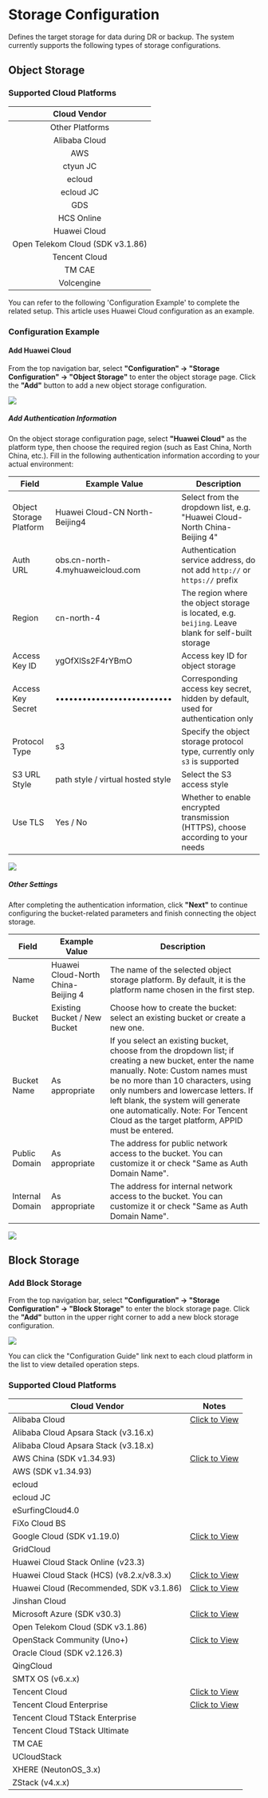 # **Storage Configuration**
Defines the target storage for data during DR or backup. The system currently supports the following types of storage configurations.

## **Object Storage**

### **Supported Cloud Platforms**

| Cloud Vendor         |
|:----------------------:|
| Other Platforms        |
| Alibaba Cloud        |
| AWS                  |
| ctyun JC             |
| ecloud               |
| ecloud JC            |
| GDS                  |
| HCS Online           |
| Huawei Cloud         |
| Open Telekom Cloud (SDK v3.1.86) |
| Tencent Cloud        |
| TM CAE               |
| Volcengine           |

You can refer to the following 'Configuration Example' to complete the related setup. This article uses Huawei Cloud configuration as an example.

### **Configuration Example**

#### **Add Huawei Cloud**

From the top navigation bar, select **"Configuration" → "Storage Configuration" → "Object Storage"** to enter the object storage page. Click the **"Add"** button to add a new object storage configuration.

![](./images/storageconfiguration-objectstorage-1.png)

##### **Add Authentication Information**

On the object storage configuration page, select **"Huawei Cloud"** as the platform type, then choose the required region (such as East China, North China, etc.). Fill in the following authentication information according to your actual environment:

| Field               | Example Value                        | Description                                    |
| ------------------- | ------------------------------------ | ---------------------------------------------- |
| Object Storage Platform | Huawei Cloud-CN North-Beijing4    | Select from the dropdown list, e.g. "Huawei Cloud-North China-Beijing 4" |
| Auth URL            | obs.cn-north-4.myhuaweicloud.com     | Authentication service address, do not add `http://` or `https://` prefix |
| Region              | cn-north-4                           | The region where the object storage is located, e.g. `beijing`. Leave blank for self-built storage |
| Access Key ID       | ygOfXlSs2F4rYBmO                     | Access key ID for object storage               |
| Access Key Secret   | ••••••••••••••••••••••••••           | Corresponding access key secret, hidden by default, used for authentication only |
| Protocol Type       | s3                                   | Specify the object storage protocol type, currently only `s3` is supported |
| S3 URL Style        | path style / virtual hosted style    | Select the S3 access style                     |
| Use TLS             | Yes / No                             | Whether to enable encrypted transmission (HTTPS), choose according to your needs |

![](./images/storageconfiguration-objectstorage-2.png)

##### **Other Settings**

After completing the authentication information, click **"Next"** to continue configuring the bucket-related parameters and finish connecting the object storage.

| **Field**      | **Example Value**         | **Description**                                                                                                   |
| -------------- | ------------------------ | ----------------------------------------------------------------------------------------------------------------- |
| Name           | Huawei Cloud-North China-Beijing 4 | The name of the selected object storage platform. By default, it is the platform name chosen in the first step.   |
| Bucket         | Existing Bucket / New Bucket | Choose how to create the bucket: select an existing bucket or create a new one.                                   |
| Bucket Name    | As appropriate            | If you select an existing bucket, choose from the dropdown list; if creating a new bucket, enter the name manually. Note: Custom names must be no more than 10 characters, using only numbers and lowercase letters. If left blank, the system will generate one automatically. Note: For Tencent Cloud as the target platform, APPID must be entered. |
| Public Domain  | As appropriate            | The address for public network access to the bucket. You can customize it or check "Same as Auth Domain Name".    |
| Internal Domain| As appropriate            | The address for internal network access to the bucket. You can customize it or check "Same as Auth Domain Name".  |

![](./images/storageconfiguration-objectstorage-3.png)

## **Block Storage**

### **Add Block Storage**

From the top navigation bar, select **"Configuration" → "Storage Configuration" → "Block Storage"** to enter the block storage page. Click the **"Add"** button in the upper right corner to add a new block storage configuration.

![](./images/storageconfiguration-blockstoragemode-1.png)

You can click the "Configuration Guide" link next to each cloud platform in the list to view detailed operation steps.

### **Supported Cloud Platforms**

| Cloud Vendor                                 | Notes   |
|----------------------------------------------|---------|
| Alibaba Cloud                               |[Click to View](../tr-site-configuration-block/alibaba.md)         |
| Alibaba Cloud Apsara Stack (v3.16.x)        |         |
| Alibaba Cloud Apsara Stack (v3.18.x)        |         |
| AWS China (SDK v1.34.93)                    |[Click to View](../tr-site-configuration-block/aws.md)         |
| AWS (SDK v1.34.93)                          |         |
| ecloud                                      |         |
| ecloud JC                                   |         |
| eSurfingCloud4.0                            |         |
| FiXo Cloud BS                               |         |
| Google Cloud (SDK v1.19.0)                  |[Click to View](../tr-site-configuration-block/google.md)         |
| GridCloud                                   |         |
| Huawei Cloud Stack Online (v23.3)           |         |
| Huawei Cloud Stack (HCS) (v8.2.x/v8.3.x)    |[Click to View](../tr-site-configuration-block/huawei-hcs.md)         |
| Huawei Cloud (Recommended, SDK v3.1.86)     |[Click to View](../tr-site-configuration-block/huawei.md)         |
| Jinshan Cloud                               |         |
| Microsoft Azure (SDK v30.3)                 |[Click to View](../tr-site-configuration-block/azure.md)         |
| Open Telekom Cloud (SDK v3.1.86)            |         |
| OpenStack Community (Uno+)                  |[Click to View](../tr-site-configuration-block/openstack.md)         |
| Oracle Cloud (SDK v2.126.3)                 |         |
| QingCloud                                   |         |
| SMTX OS (v6.x.x)                            |         |
| Tencent Cloud                               |[Click to View](../tr-site-configuration-block/tengxun.md)         |
| Tencent Cloud Enterprise                              |[Click to View](../tr-site-configuration-block/tengxun-tce.md)         |
| Tencent Cloud TStack Enterprise             |         |
| Tencent Cloud TStack Ultimate               |         |
| TM CAE                                      |         |
| UCloudStack                                 |         |
| XHERE (NeutonOS_3.x)                        |         |
| ZStack (v4.x.x)                             |         |
